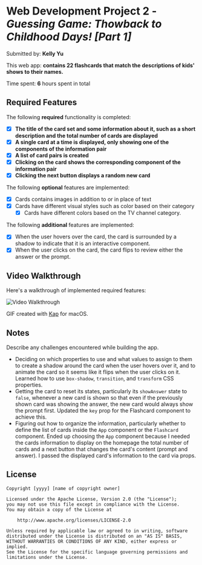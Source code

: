 # Web Development Project 2 - *Guessing Game: Thowback to Childhood Days! [Part 1]*

Submitted by: **Kelly Yu**

This web app: **contains 22 flashcards that match the descriptions of kids' shows to their names.**

Time spent: **6** hours spent in total

## Required Features

The following **required** functionality is completed:

- [x] **The title of the card set and some information about it, such as a short description and the total number of cards are displayed**
- [x] **A single card at a time is displayed, only showing one of the components of the information pair**
- [x] **A list of card pairs is created**
- [x] **Clicking on the card shows the corresponding component of the information pair**
- [x] **Clicking the next button displays a random new card**

The following **optional** features are implemented:

- [x] Cards contains images in addition to or in place of text
- [x] Cards have different visual styles such as color based on their category
  - [x] Cards have different colors based on the TV channel category.

The following **additional** features are implemented:

* [x] When the user hovers over the card, the card is surrounded by a shadow to indicate that it is an interactive component.
* [x] When the user clicks on the card, the card flips to review either the answer or the prompt.

## Video Walkthrough

Here's a walkthrough of implemented required features:

<img src='https://github.com/kellyy8/WEB102-Projects/blob/main/Project2%263/P2.gif' title='Video Walkthrough' width='' alt='Video Walkthrough' />

GIF created with [Kap](https://getkap.co/) for macOS.

## Notes

Describe any challenges encountered while building the app.
* Deciding on which properties to use and what values to assign to them to create a shadow around the card when the user hovers over it, and to animate the card so it seems like it flips when the user clicks on it. Learned how to use `box-shadow`, `transition`, and `transform` CSS properties.
* Getting the card to reset its states, particularly its `showAnswer` state to `false`, whenever a new card is shown so that even if the previously shown card was showing the answer, the new card would always show the prompt first. Updated the `key` prop for the Flashcard component to achieve this.
* Figuring out how to organize the information, particularly whether to define the list of cards inside the `App` component or the  `Flashcard` component. Ended up choosing the `App` component because I needed the cards information to display on the homepage the total number of cards and a next button that changes the card's content (prompt and answer). I passed the displayed card's information to the card via props.

## License

    Copyright [yyyy] [name of copyright owner]

    Licensed under the Apache License, Version 2.0 (the "License");
    you may not use this file except in compliance with the License.
    You may obtain a copy of the License at

        http://www.apache.org/licenses/LICENSE-2.0

    Unless required by applicable law or agreed to in writing, software
    distributed under the License is distributed on an "AS IS" BASIS,
    WITHOUT WARRANTIES OR CONDITIONS OF ANY KIND, either express or implied.
    See the License for the specific language governing permissions and
    limitations under the License.

